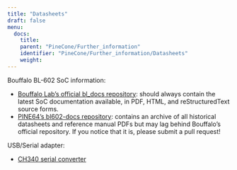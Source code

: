 ```yaml
---
title: "Datasheets"
draft: false
menu:
  docs:
    title:
    parent: "PineCone/Further_information"
    identifier: "PineCone/Further_information/Datasheets"
    weight:
---
```


Bouffalo BL-602 SoC information:

* [Bouffalo Lab’s official bl_docs repository](https://github.com/bouffalolab/bl_docs): should always contain the latest SoC documentation available, in PDF, HTML, and reStructuredText source forms.
* [PINE64’s bl602-docs repository](https://github.com/pine64/bl602-docs/tree/main/mirrored): contains an archive of all historical datasheets and reference manual PDFs but may lag behind Bouffalo’s official repository. If you notice that it is, please submit a pull request!

USB/Serial adapter:

* [CH340 serial converter](https://cdn.sparkfun.com/datasheets/Dev/Arduino/Other/CH340DS1.PDF)
